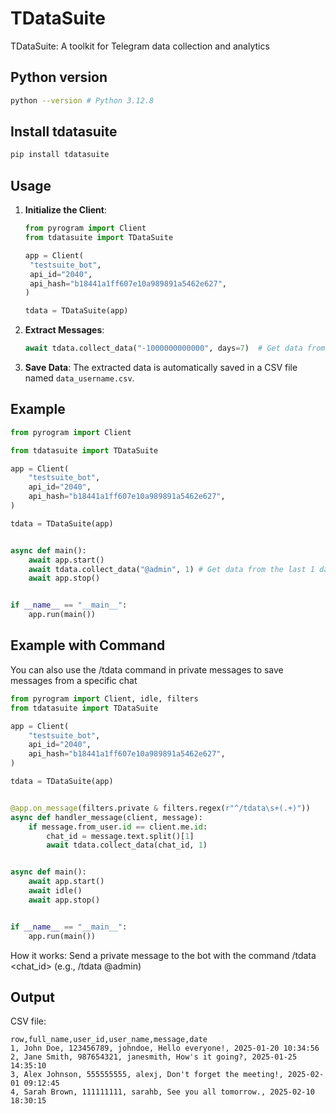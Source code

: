 # TDataSuite
TDataSuite: A toolkit for Telegram data collection and analytics

## Python version

```bash
python --version # Python 3.12.8
```

## Install tdatasuite
```bash
pip install tdatasuite
```

## Usage

1. **Initialize the Client**:
   ```python
   from pyrogram import Client
   from tdatasuite import TDataSuite

   app = Client(
    "testsuite_bot",
    api_id="2040",
    api_hash="b18441a1ff607e10a989891a5462e627",
   )
   
   tdata = TDataSuite(app)
   ```  

2. **Extract Messages**:
   ```python
   await tdata.collect_data("-1000000000000", days=7)  # Get data from the last 7 days
   ```

3. **Save Data**:
   The extracted data is automatically saved in a CSV file named `data_username.csv`.

## Example

```python
from pyrogram import Client

from tdatasuite import TDataSuite

app = Client(
    "testsuite_bot",
    api_id="2040",
    api_hash="b18441a1ff607e10a989891a5462e627",
)

tdata = TDataSuite(app)


async def main():
    await app.start()
    await tdata.collect_data("@admin", 1) # Get data from the last 1 day by default
    await app.stop()


if __name__ == "__main__":
    app.run(main())
```

## Example with Command
You can also use the /tdata command in private messages to save messages from a specific chat

```python
from pyrogram import Client, idle, filters
from tdatasuite import TDataSuite

app = Client(
    "testsuite_bot",
    api_id="2040",
    api_hash="b18441a1ff607e10a989891a5462e627",
)

tdata = TDataSuite(app)


@app.on_message(filters.private & filters.regex(r"^/tdata\s+(.+)"))
async def handler_message(client, message):
    if message.from_user.id == client.me.id:
        chat_id = message.text.split()[1]
        await tdata.collect_data(chat_id, 1)


async def main():
    await app.start()
    await idle()
    await app.stop()


if __name__ == "__main__":
    app.run(main())
```
How it works:
Send a private message to the bot with the command /tdata <chat_id> (e.g., /tdata @admin)

## Output

CSV file:
```csv
row,full_name,user_id,user_name,message,date
1, John Doe, 123456789, johndoe, Hello everyone!, 2025-01-20 10:34:56
2, Jane Smith, 987654321, janesmith, How's it going?, 2025-01-25 14:35:10
3, Alex Johnson, 555555555, alexj, Don't forget the meeting!, 2025-02-01 09:12:45
4, Sarah Brown, 111111111, sarahb, See you all tomorrow., 2025-02-10 18:30:15
```